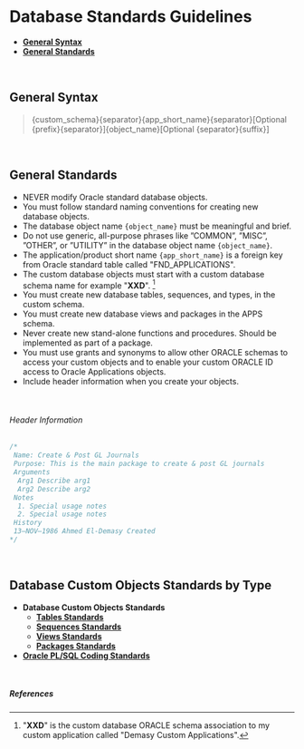 # Database Standards Guidelines

- <a href="#general-syntax">**General Syntax**</a>
- <a href="#general-standards">**General Standards**</a>

<br>

## General Syntax

> {custom_schema}{separator}{app_short_name}{separator}[Optional {prefix}{separator}]{object_name}[Optional {separator}{suffix}]

<br>

## General Standards

- NEVER modify Oracle standard database objects.
- You must follow standard naming conventions for creating new database objects.
- The database object name `{object_name}` must be meaningful and brief.
- Do not use generic, all-purpose phrases like ”COMMON”, ”MISC”, ”OTHER”, or ”UTILITY” in the database object name `{object_name}`.
- The application/product short name `{app_short_name}` is a foreign key from Oracle standard table called "FND_APPLICATIONS".
- The custom database objects must start with a custom database schema name for example "**XXD**". [^1]
- You must create new database tables, sequences, and types, in the custom schema.
- You must create new database views and packages in the APPS schema.
- Never create new stand-alone functions and procedures. Should be implemented as part of a package.
- You must use grants and synonyms to allow other ORACLE schemas to access your custom objects and to enable your custom ORACLE ID access to Oracle Applications objects.
- Include header information when you create your objects.

<br>

###### Header Information

```SQL
/*
 Name: Create & Post GL Journals
 Purpose: This is the main package to create & post GL journals
 Arguments
  Arg1 Describe arg1
  Arg2 Describe arg2
 Notes
  1. Special usage notes
  2. Special usage notes
 History
 13–NOV–1986 Ahmed El-Demasy Created
*/
```
<br>

## Database Custom Objects Standards by Type
- **Database Custom Objects Standards**
  - <a href="https://github.com/demasy/Oracle-EBS-Development-Guidelines/tree/main/database-standards-guidelines/tables-standards">**Tables Standards**</a>
  - <a href="https://github.com/demasy/Oracle-EBS-Development-Guidelines/tree/main/database-standards-guidelines/sequences-standards">**Sequences Standards**</a>
  - <a href="https://github.com/demasy/Oracle-EBS-Development-Guidelines/tree/main/database-standards-guidelines/views-standards">**Views Standards**</a>
  - <a href="https://github.com/demasy/Oracle-EBS-Development-Guidelines/tree/main/database-standards-guidelines/packages-standards">**Packages Standards**</a>
- <a href="https://github.com/demasy/Oracle-EBS-Development-Guidelines/tree/main/database-standards-guidelines/plsql-coding-standards">**Oracle PL/SQL Coding Standards**</a>


<br>

##### References
[^1]: "**XXD**" is the custom database ORACLE schema association to my custom application called "Demasy Custom Applications".
[^2]: This is a custom table for data upload and migrations **ONLY** and should drop these tables after the upload data process finish.
